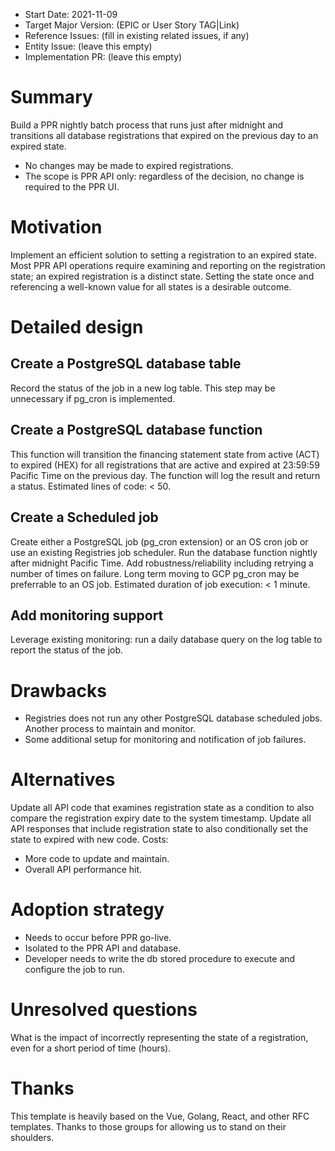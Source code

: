 - Start Date: 2021-11-09
- Target Major Version: (EPIC or User Story TAG|Link)
- Reference Issues: (fill in existing related issues, if any)
- Entity Issue: (leave this empty)
- Implementation PR: (leave this empty)

# Summary

Build a PPR nightly batch process that runs just after midnight and transitions all database registrations 
that expired on the previous day to an expired state. 
- No changes may be made to expired registrations.
- The scope is PPR API only: regardless of the decision, no change is required to the PPR UI. 

# Motivation
Implement an efficient solution to setting a registration to an expired state. Most PPR API operations require
examining and reporting on the registration state; an expired registration is a distinct state.
Setting the state once and referencing a well-known value for all states is a desirable outcome.

# Detailed design

## Create a PostgreSQL database table
Record the status of the job in a new log table. This step may be unnecessary if pg_cron is 
implemented.

## Create a PostgreSQL database function
This function will transition the financing statement state from active (ACT) to expired (HEX) 
for all registrations that are active and expired at 23:59:59 Pacific Time on the previous day.
The function will log the result and return a status.
Estimated lines of code: < 50.

## Create a Scheduled job 
Create either a PostgreSQL job (pg_cron extension) or an OS cron job or use an existing Registries job scheduler. 
Run the database function nightly after midnight Pacific Time. Add robustness/reliability including retrying
a number of times on failure.
Long term moving to GCP pg_cron may be preferrable to an OS job.
Estimated duration of job execution: < 1 minute.

## Add monitoring support
Leverage existing monitoring: run a daily database query on the log table to report the status of the job.

# Drawbacks
- Registries does not run any other PostgreSQL database scheduled jobs. Another process to maintain and monitor.
- Some additional setup for monitoring and notification of job failures. 

# Alternatives
Update all API code that examines registration state as a condition to also compare the registration 
expiry date to the system timestamp. Update all API responses that include registration state to also 
conditionally set the state to expired with new code.
Costs:
- More code to update and maintain.
- Overall API performance hit.

# Adoption strategy
- Needs to occur before PPR go-live.
- Isolated to the PPR API and database.
- Developer needs to write the db stored procedure to execute and configure the job to run.

# Unresolved questions
What is the impact of incorrectly representing the state of a registration, even for a short period of time (hours).

# Thanks

This template is heavily based on the Vue, Golang, React, and other RFC templates. Thanks to those groups for allowing us to stand on their shoulders.
